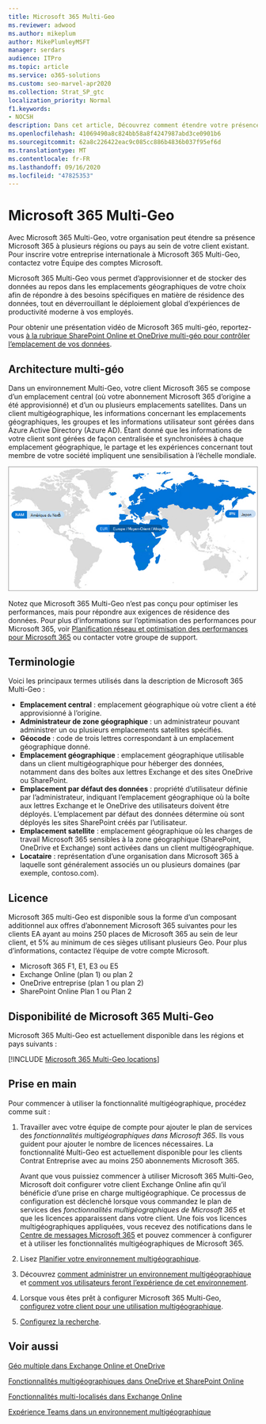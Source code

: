 ```yaml
---
title: Microsoft 365 Multi-Geo
ms.reviewer: adwood
ms.author: mikeplum
author: MikePlumleyMSFT
manager: serdars
audience: ITPro
ms.topic: article
ms.service: o365-solutions
ms.custom: seo-marvel-apr2020
ms.collection: Strat_SP_gtc
localization_priority: Normal
f1.keywords:
- NOCSH
description: Dans cet article, Découvrez comment étendre votre présence Microsoft 365 à plusieurs régions géographiques avec Microsoft 365 multi-géo.
ms.openlocfilehash: 41069490a8c824bb58a8f4247987abd3ce0901b6
ms.sourcegitcommit: 62a8c226422eac9c085cc886b4836b037f95ef6d
ms.translationtype: MT
ms.contentlocale: fr-FR
ms.lasthandoff: 09/16/2020
ms.locfileid: "47825353"
---
```

# <a name="microsoft-365-multi-geo"></a>Microsoft 365 Multi-Geo

Avec Microsoft 365 Multi-Geo, votre organisation peut étendre sa présence Microsoft 365 à plusieurs régions ou pays au sein de votre client existant. Pour inscrire votre entreprise internationale à Microsoft 365 Multi-Geo, contactez votre Équipe des comptes Microsoft.
  
Microsoft 365 Multi-Geo vous permet d’approvisionner et de stocker des données au repos dans les emplacements géographiques de votre choix afin de répondre à des besoins spécifiques en matière de résidence des données, tout en déverrouillant le déploiement global d’expériences de productivité moderne à vos employés.

Pour obtenir une présentation vidéo de Microsoft 365 multi-géo, reportez-vous [à la rubrique SharePoint Online et OneDrive multi-géo pour contrôler l’emplacement de vos données](https://www.youtube.com/watch?v=Do9U3JuROhk).

## <a name="multi-geo-architecture"></a>Architecture multi-géo

Dans un environnement Multi-Geo, votre client Microsoft 365 se compose d’un emplacement central (où votre abonnement Microsoft 365 d’origine a été approvisionné) et d’un ou plusieurs emplacements satellites. Dans un client multigéographique, les informations concernant les emplacements géographiques, les groupes et les informations utilisateur sont gérées dans Azure Active Directory (Azure AD). Étant donné que les informations de votre client sont gérées de façon centralisée et synchronisées à chaque emplacement géographique, le partage et les expériences concernant tout membre de votre société impliquent une sensibilisation à l’échelle mondiale.

![Capture d’écran d’un mappage multigéographique du Centre d’administration SharePoint](../media/multi-geo-world-map.png)

Notez que Microsoft 365 Multi-Geo n’est pas conçu pour optimiser les performances, mais pour répondre aux exigences de résidence des données. Pour plus d’informations sur l’optimisation des performances pour Microsoft 365, voir [Planification réseau et optimisation des performances pour Microsoft 365](https://support.office.com/article/e5f1228c-da3c-4654-bf16-d163daee8848) ou contacter votre groupe de support.

## <a name="terminology"></a>Terminologie

Voici les principaux termes utilisés dans la description de Microsoft 365 Multi-Geo :

- **Emplacement central** : emplacement géographique où votre client a été approvisionné à l’origine.
- **Administrateur de zone géographique** : un administrateur pouvant administrer un ou plusieurs emplacements satellites spécifiés.
- **Géocode** : code de trois lettres correspondant à un emplacement géographique donné.
- **Emplacement géographique** : emplacement géographique utilisable dans un client multigéographique pour héberger des données, notamment dans des boîtes aux lettres Exchange et des sites OneDrive ou SharePoint.
- **Emplacement par défaut des données** : propriété d’utilisateur définie par l’administrateur, indiquant l’emplacement géographique où la boîte aux lettres Exchange et le OneDrive des utilisateurs doivent être déployés. L’emplacement par défaut des données détermine où sont déployés les sites SharePoint créés par l’utilisateur.
- **Emplacement satellite** : emplacement géographique où les charges de travail Microsoft 365 sensibles à la zone géographique (SharePoint, OneDrive et Exchange) sont activées dans un client multigéographique.
- **Locataire** : représentation d’une organisation dans Microsoft 365 à laquelle sont généralement associés un ou plusieurs domaines (par exemple, contoso.com).

## <a name="licensing"></a>Licence

Microsoft 365 multi-Geo est disponible sous la forme d’un composant additionnel aux offres d’abonnement Microsoft 365 suivantes pour les clients EA ayant au moins 250 places de Microsoft 365 au sein de leur client, et 5% au minimum de ces sièges utilisant plusieurs Geo. Pour plus d’informations, contactez l’équipe de votre compte Microsoft.

- Microsoft 365 F1, E1, E3 ou E5
- Exchange Online (plan 1) ou plan 2
- OneDrive entreprise (plan 1 ou plan 2)
- SharePoint Online Plan 1 ou Plan 2

## <a name="microsoft-365-multi-geo-availability"></a>Disponibilité de Microsoft 365 Multi-Geo

Microsoft 365 Multi-Geo est actuellement disponible dans les régions et pays suivants :

[!INCLUDE [Microsoft 365 Multi-Geo locations](../includes/microsoft-365-multi-geo-locations.md)]

## <a name="getting-started"></a>Prise en main

Pour commencer à utiliser la fonctionnalité multigéographique, procédez comme suit :

1. Travailler avec votre équipe de compte pour ajouter le plan de services des _fonctionnalités multigéographiques dans Microsoft 365_. Ils vous guident pour ajouter le nombre de licences nécessaires. La fonctionnalité Multi-Geo est actuellement disponible pour les clients Contrat Entreprise avec au moins 250 abonnements Microsoft 365.

   Avant que vous puissiez commencer à utiliser Microsoft 365 Multi-Geo, Microsoft doit configurer votre client Exchange Online afin qu’il bénéficie d’une prise en charge multigéographique. Ce processus de configuration est déclenché lorsque vous commandez le plan de services des *fonctionnalités multigéographiques de Microsoft 365* et que les licences apparaissent dans votre client. Une fois vos licences multigéographiques appliquées, vous recevez des notifications dans le [Centre de messages Microsoft 365](https://support.office.com/article/38FB3333-BFCC-4340-A37B-DEDA509C2093) et pouvez commencer à configurer et à utiliser les fonctionnalités multigéographiques de Microsoft 365.

2. Lisez [Planifier votre environnement multigéographique](plan-for-multi-geo.md).

3. Découvrez [comment administrer un environnement multigéographique](administering-a-multi-geo-environment.md) et [comment vos utilisateurs feront l’expérience de cet environnement](multi-geo-user-experience.md).

4. Lorsque vous êtes prêt à configurer Microsoft 365 Multi-Geo, [configurez votre client pour une utilisation multigéographique](multi-geo-tenant-configuration.md).

5. [Configurez la recherche](configure-search-for-multi-geo.md).

## <a name="see-also"></a>Voir aussi

[Géo multiple dans Exchange Online et OneDrive](https://Aka.ms/GoMultiGeo)

[Fonctionnalités multigéographiques dans OneDrive et SharePoint Online](multi-geo-capabilities-in-onedrive-and-sharepoint-online-in-microsoft-365.md)

[Fonctionnalités multi-localisés dans Exchange Online](multi-geo-capabilities-in-exchange-online.md)

[Expérience Teams dans un environnement multigéographique](https://docs.microsoft.com/microsoftteams/teams-experience-o365odb-spo-multi-geo)
